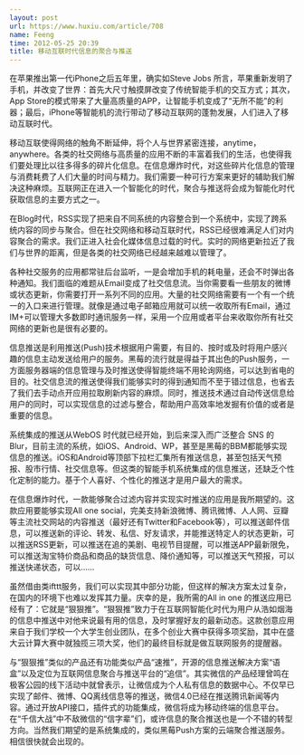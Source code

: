 ```yaml
---
layout: post
url: https://www.huxiu.com/article/708
name: Feeng
time: 2012-05-25 20:39
title: 移动互联时代信息的聚合与推送
---
```

在苹果推出第一代iPhone之后五年里，确实如Steve Jobs 所言，苹果重新发明了手机，并改变了世界：首先大尺寸触摸屏改变了传统智能手机的交互方式；其次，App Store的模式带来了大量高质量的APP，让智能手机变成了“无所不能”的利器；最后，iPhone等智能机的流行带动了移动互联网的蓬勃发展，人们进入了移动互联时代。

移动互联使得网络的触角不断延伸，将个人与世界紧密连接，anytime，anywhere。各类的社交网络与高质量的应用不断的丰富着我们的生活，也使得我们要处理比以往多得多的碎片化信息。在信息爆炸时代，对这些碎片化信息的管理与消费耗费了人们大量的时间与精力。我们需要一种可行方案来更好的辅助我们解决这种麻烦。互联网正在进入一个智能化的时代，聚合与推送将会成为智能化时代获取信息的主要方式之一。

在Blog时代，RSS实现了把来自不同系统的内容整合到一个系统中，实现了跨系统内容的同步与聚合。但在社交网络和移动互联时代，RSS已经很难满足人们对内容聚合的需求。我们正进入社会化媒体信息过载的时代。实时的网络更新拉近了我们与世界的距离，但是各类的社交网络已经越来越难以管理了。

各种社交服务的应用都常驻后台监听，一是会增加手机的耗电量，还会不时弹出各种通知。我们面临的难题从Email变成了社交信息流。当你需要看一些朋友的微博或状态更新，你需要打开一系列不同的应用。大量的社交网络需要有一个有一个统一的入口来进行管理。就像是通过电子邮箱应用就可以统一收取所有Email，通过IM+可以管理大多数即时通讯服务一样，采用一个应用或者平台来收取你所有社交网络的更新也是很有必要的。

信息推送是利用推送(Push)技术根据用户需要，有目的、按时或及时将用户感兴趣的信息主动发送给用户的服务。黑莓的流行就是得益于其出色的Push服务，一方面服务器端的信息管理与及时推送使得智能终端不用轮询网络，可以达到省电的目的。社交信息流的推送使得我们能够实时的得到通知而不至于错过信息，也省去了我们去手动点开应用拉取刷新内容的麻烦。同时，推送技术通过自动传送信息给用户的同时，可以实现信息的过滤与整合，帮助用户高效率地发掘有价值的或者是重要的信息。

系统集成的推送从WebOS 时代就已经开始，到后来深入而广泛整合 SNS 的 Blur，目前主流的系统，如iOS、Android、WP，甚至是黑莓的BBM都能够实现信息的推送。iOS和Android等顶部下拉栏汇集所有推送信息，甚至包括天气预报、股市行情、社交信息等。但这类的智能手机系统集成的信息推送，还缺乏个性化定制的能力。基于个人喜好、个性化的推送才是用户最大的需求。

在信息爆炸时代，一款能够聚合过滤内容并实现实时推送的应用是我所期望的。这款应用要能够实现All one social，完美支持新浪微博、腾讯微博、人人网、豆瓣等主流社交网站的内容推送（最好还有Twitter和Facebook等），可以推送邮件信息，可以推送新的评论、转发、私信、好友请求，并能推送特定人的状态更新，可以推送RSS更新，可以推送在追的美剧、电视节目提醒，可以推送APP最新限免，可以推送淘宝特价商品和商品的缺货信息、降价通知等，可以推送天气预报，可以推送快递状态，可以……

虽然借由类ifttt服务，我们可以实现其中部分功能，但这样的解决方案太过复杂，在国内的环境下也难以发挥其力量。庆幸的是，我所需的All in one 的推送应用已经有了：它就是“狠狠推”。“狠狠推”致力于在互联网智能化时代为用户从浩如烟海的信息中推送中对他来说最有用的信息，及时掌握好友的最新动态。这款创意应用来自于我们学校一个大学生创业团队，在多个创业大赛中获得多项奖励，其中在盛大云计算大赛中就独揽三项大奖，他们的最终目标就是做互联网服务的提醒器。

与“狠狠推”类似的产品还有功能类似产品“速推”，开源的信息推送解决方案“语盒”以及定位为互联网信息聚合与推送平台的“追信”。其实微信的产品经理曾鸣在极客公园的线下活动中就曾表示，让微信成为个人私有信息的数据中心。不仅早已实现了邮件、微博、QQ离线信息等的推送，微信4.0已经在推送腾讯新闻等内容。通过开放API接口，插件式的功能集成，微信将成为移动终端的信息平台。在“千信大战”中不敌微信的“信字辈”们，或许信息的聚合推送也是一个不错的转型方向。当然我们期望的是系统集成的，类似黑莓Push方案的云端聚合推送服务。相信很快就会出现的。

